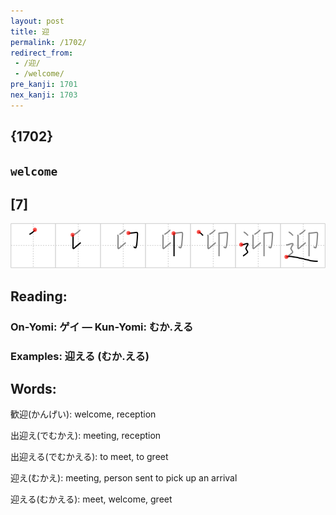 ```yaml
---
layout: post
title: 迎
permalink: /1702/
redirect_from:
 - /迎/
 - /welcome/
pre_kanji: 1701
nex_kanji: 1703
---
```


## {1702}

## `welcome`

## [7]

<div class="stroke"><img src="../images/E8BF8E.png" /></div>

## Reading:

### On-Yomi: ゲイ &mdash; Kun-Yomi: むか.える

### Examples: 迎える (むか.える)

## Words:

歓迎(かんげい): welcome, reception

出迎え(でむかえ): meeting, reception

出迎える(でむかえる): to meet, to greet

迎え(むかえ): meeting, person sent to pick up an arrival

迎える(むかえる): meet, welcome, greet
